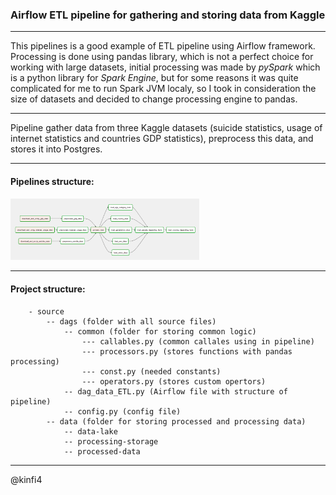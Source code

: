 ### Airflow ETL pipeline for gathering and storing data from Kaggle   
-----------------------------------------------------------

This pipelines is a good example of ETL pipeline using Airflow framework.  
Processing is done using pandas library, which is not a perfect choice for working with large datasets,
initial processing was made by *pySpark* which is a python library for *Spark Engine*, but for some reasons it was 
quite complicated for me to run Spark JVM localy, so I took in consideration the size of datasets and decided to change processing engine to 
pandas.

-----------------------------------

Pipeline gather data from three Kaggle datasets (suicide statistics, usage of internet statistics and countries GDP statistics), preprocess this data, 
and stores it into Postgres.

----------------------------------

#### Pipelines structure:

<img src="https://github.com/kinfi4/ELT-for-gathering-suicide-and-internet-usage-stats/blob/master/docs/screenshots/pipelines-structure.png?raw=true" width="60%">



-------------------------------------
#### Project structure:
        - source
            -- dags (folder with all source files)
                -- common (folder for storing common logic)
                    --- callables.py (common callales using in pipeline)
                    --- processors.py (stores functions with pandas processing)
                    --- const.py (needed constants)
                    --- operators.py (stores custom opertors)
                -- dag_data_ETL.py (Airflow file with structure of pipeline)
                -- config.py (config file)
            -- data (folder for storing processed and processing data)
                -- data-lake
                -- processing-storage
                -- processed-data

-----------------------------------------------
@kinfi4
